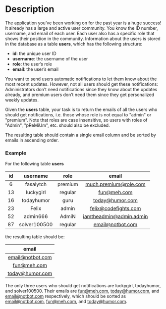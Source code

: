 # Description

The application you’ve been working on for the past year is a huge success! It already has a large and active user community. You know the ID number, username, and email of each user. Each user also has a specific role that shows their position in the community. Information about the users is stored in the database as a table **users**, which has the following structure:

- **id**: the unique user ID
- **username**: the username of the user
- **role**: the user’s role
- **email**: the user’s email

You want to send users automatic notifications to let them know about the most recent updates. However, not all users should get these notifications: Administrators don’t need notifications since they know about the updates already, and premium users don’t need them since they get personalized weekly updates.

Given the **users** table, your task is to return the emails of all the users who should get notifications, i.e. those whose role is not equal to "admin" or "premium". Note that roles are case insensitive, so users with roles of "Admin", "pReMiUm", etc. should also be excluded.

The resulting table should contain a single email column and be sorted by emails in ascending order.

### Example

For the following table **users**

| **id** | **username** | **role** |        **email**        |
|:------:|:------------:|:--------:|:-----------------------:|
|    6   |   fasalytch  |  premium |  much.premium@role.com  |
|   13   |   luckygirl  |  regular |       fun@meh.com       |
|   16   |  todayhumor  |   guru   |     today@humor.com     |
|   23   |     Felix    |   admin  |   felix@codefights.com  |
|   52   |   admin666   |   AdmiN  | iamtheadmin@admin.admin |
|   87   | solver100500 |  regular |     email@notbot.com    |

the resulting table should be:

|     **email**    |
|:----------------:|
| email@notbot.com |
|    fun@meh.com   |
|  today@humor.com |

The only three users who should get notifications are luckygirl, todayhumor, and solver100500. Their emails are fun@meh.com, today@humor.com, and email@notbot.com respectively, which should be sorted as email@notbot.com, fun@meh.com, and today@humor.com.